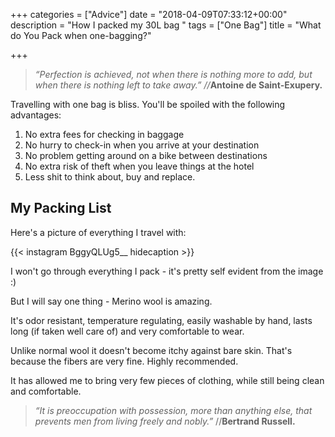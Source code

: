 +++
categories = ["Advice"]
date = "2018-04-09T07:33:12+00:00"
description = "How I packed my 30L bag "
tags = ["One Bag"]
title = "What do You Pack when one-bagging?"

+++
> _“Perfection is achieved, not when there is nothing more to add, but when there is nothing left to take away.” //_**Antoine de Saint-Exupery.**

Travelling with one bag is bliss. You'll be spoiled with the following advantages:

1. No extra fees for checking in baggage
2. No hurry to check-in when you arrive at your destination
3. No problem getting around on a bike between destinations
4. No extra risk of theft when you leave things at the hotel
5. Less shit to think about, buy and replace.

## My Packing List

Here's a picture of everything I travel with:

{{< instagram BggyQLUg5__ hidecaption >}}

I won't go through everything I pack - it's pretty self evident from the image :)

But I will say one thing - Merino wool is amazing. 

It's odor resistant, temperature regulating, easily washable by hand, lasts long (if taken well care of) and very comfortable to wear.

Unlike normal wool it doesn't become itchy against bare skin. That's because the fibers are very fine. Highly recommended.

It has allowed me to bring very few pieces of clothing, while still being clean and comfortable.

> _“It is preoccupation with possession, more than anything else, that prevents men from living freely and nobly.”_  //**Bertrand Russell.**